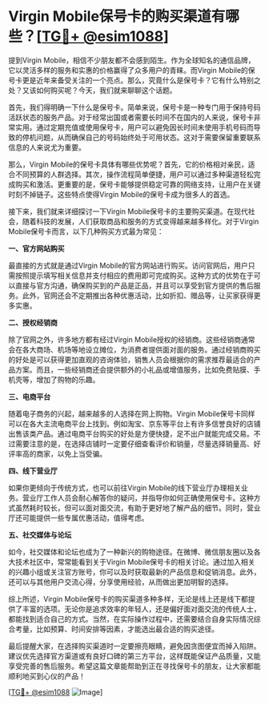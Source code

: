 # Virgin Mobile保号卡的购买渠道有哪些？[[TG💪+ @esim1088](https://t.me/s/esim1088)]

提到Virgin Mobile，相信不少朋友都不会感到陌生。作为全球知名的通信品牌，它以灵活多样的服务和实惠的价格赢得了众多用户的青睐。而Virgin Mobile的保号卡更是近年来备受关注的一个亮点。那么，究竟什么是保号卡？它有什么特别之处？又该如何购买呢？今天，我们就来聊聊这个话题。

首先，我们得明确一下什么是保号卡。简单来说，保号卡是一种专门用于保持号码活跃状态的服务产品。对于经常出国或者需要长时间不在国内的人来说，保号卡非常实用。通过定期充值或使用保号卡，用户可以避免因长时间未使用手机号码而导致的停机问题，从而确保自己的号码始终处于可用状态。这对于需要保留重要联系信息的人来说尤为重要。

那么，Virgin Mobile的保号卡具体有哪些优势呢？首先，它的价格相对亲民，适合不同预算的人群选择。其次，操作流程简单便捷，用户可以通过多种渠道轻松完成购买和激活。更重要的是，保号卡能够提供稳定可靠的网络支持，让用户在关键时刻不掉链子。这些特点使得Virgin Mobile的保号卡成为很多人的首选。

接下来，我们就来详细探讨一下Virgin Mobile保号卡的主要购买渠道。在现代社会，随着科技的发展，人们获取商品和服务的方式变得越来越多样化。对于Virgin Mobile保号卡而言，以下几种购买方式最为常见：

**一、官方网站购买**

最直接的方式就是通过Virgin Mobile的官方网站进行购买。访问官网后，用户只需按照提示填写相关信息并支付相应的费用即可完成购买。这种方式的优势在于可以直接与官方沟通，确保购买到的产品是正品，并且可以享受到官方提供的售后服务。此外，官网还会不定期推出各种优惠活动，比如折扣、赠品等，让买家获得更多实惠。

**二、授权经销商**

除了官网之外，许多地方都有经过Virgin Mobile授权的经销商。这些经销商通常会在各大商场、机场等地设立摊位，为消费者提供面对面的服务。通过经销商购买的好处是可以获得更加直观的咨询体验，销售人员会根据你的需求推荐最适合的产品方案。而且，一些经销商还会提供额外的小礼品或增值服务，比如免费贴膜、手机壳等，增加了购物的乐趣。

**三、电商平台**

随着电子商务的兴起，越来越多的人选择在网上购物。Virgin Mobile保号卡同样可以在各大主流电商平台上找到。例如淘宝、京东等平台上有许多信誉良好的店铺出售该类产品。通过电商平台购买的好处是方便快捷，足不出户就能完成交易。不过需要注意的是，在选择店铺时一定要仔细查看评价和销量，尽量选择销量高、好评率高的商家，以免上当受骗。

**四、线下营业厅**

如果你更倾向于传统方式，也可以前往Virgin Mobile的线下营业厅办理相关业务。营业厅工作人员会耐心解答你的疑问，并指导你如何正确使用保号卡。这种方式虽然耗时较长，但可以面对面交流，有助于更好地了解产品的细节。同时，营业厅还可能提供一些专属优惠活动，值得考虑。

**五、社交媒体与论坛**

如今，社交媒体和论坛也成为了一种新兴的购物途径。在微博、微信朋友圈以及各大技术社区中，常常能看到关于Virgin Mobile保号卡的相关讨论。通过加入相关的兴趣小组或关注官方账号，你可以及时获取最新的产品信息和促销消息。此外，还可以与其他用户交流心得，分享使用经验，从而做出更加明智的选择。

综上所述，Virgin Mobile保号卡的购买渠道多种多样，无论是线上还是线下都提供了丰富的选项。无论你是追求效率的年轻人，还是偏好面对面交流的传统人士，都能找到适合自己的方式。当然，在实际操作过程中，还需要结合自身实际情况综合考量，比如预算、时间安排等因素，才能选出最合适的购买途径。

最后提醒大家，在选择购买渠道时一定要擦亮眼睛，避免因贪图便宜而掉入陷阱。建议优先选择官方渠道或有良好口碑的第三方平台，这样既能保证产品质量，又能享受完善的售后服务。希望这篇文章能帮助到正在寻找保号卡的朋友，让大家都能顺利地买到心仪的产品！

[[TG💪+ @esim1088](https://t.me/s/esim1088) ![Image](https://i.postimg.cc/4NQfJmqS/Snipaste-2025-05-13-00-14-12.png)]